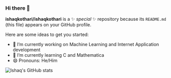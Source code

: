 ### Hi there 👋


**ishaqkothari/ishaqkothari** is a ✨ _special_ ✨ repository because its `README.md` (this file) appears on your GitHub profile.

Here are some ideas to get you started:

- 🔭 I’m currently working on Machine Learning and Internet Application development
- 🌱 I’m currently learning C and Mathematica
- 😄 Pronouns: He/Him

![Ishaq's GitHub stats](https://github-readme-stats.vercel.app/api?username=ishaqkothari)
